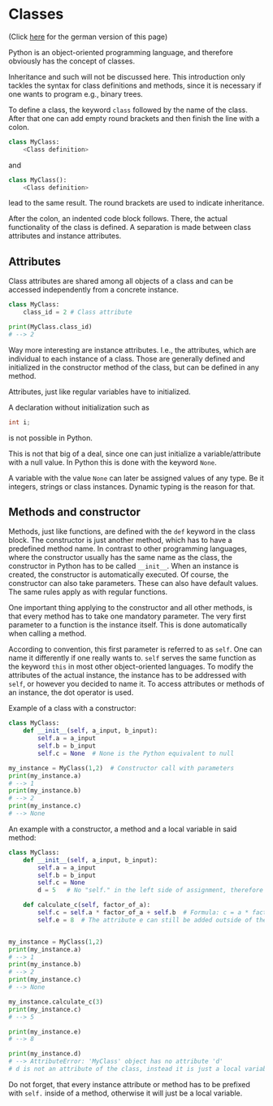 # Classes
(Click [here](https://jensliebehenschel.github.io/ShortPythonIntro/de/klassen.html) for the german version of this page)

Python is an object-oriented programming language, and therefore obviously has the concept of classes.

Inheritance and such will not be discussed here.
This introduction only tackles the syntax for class definitions and methods, since it is necessary if one wants to program e.g., binary trees.

To define a class, the keyword <code>class</code> followed by the name of the class. After that one can add empty round brackets and then finish the line with a colon.
```Python
class MyClass:
    <Class definition>
```
and
```Python
class MyClass():
    <Class definition>
```
lead to the same result. The round brackets are used to indicate inheritance.

After the colon, an indented code block follows. There, the actual functionality of the class is defined. A separation is made between class attributes and instance attributes.

## Attributes

Class attributes are shared among all objects of a class and can be accessed independently from a concrete instance.

```Python
class MyClass:
	class_id = 2 # Class attribute

print(MyClass.class_id)
# --> 2
```

Way more interesting are instance attributes. I.e., the attributes, which are individual to each instance of a class. Those are generally defined and initialized in the constructor method of the class, but can be defined in any method.

Attributes, just like regular variables have to initialized.

A declaration without initialization such as 
```C
int i;
```
is not possible in Python.

This is not that big of a deal, since one can just initialize a variable/attribute with a null value. In Python this is done with the keyword <code>None</code>.

A variable with the value <code>None</code> can later be assigned values of any type. Be it integers, strings or class instances. Dynamic typing is the reason for that.

## Methods and constructor
Methods, just like functions, are defined with the <code>def</code> keyword in the class block.
The constructor is just another method, which has to have a predefined method name.
In contrast to other programming languages, where the constructor usually has the same name as the class, the constructor in Python has to be called <code>&#95;&#95;init&#95;&#95;</code>. When an instance is created, the constructor is automatically executed. Of course, the constructor can also take parameters. These can also have default values. The same rules apply as with regular functions.

One important thing applying to the constructor and all other methods, is that every method has to take one mandatory parameter. The very first parameter to a function is the instance itself. This is done automatically when calling a method.

According to convention, this first parameter is referred to as <code>self</code>. One can name it differently if one really wants to. <code>self</code> serves the same function as the keyword <code>this</code> in most other object-oriented languages.
To modify the attributes of the actual instance, the instance has to be addressed with <code>self</code>, or however you decided to name it.
To access attributes or methods of an instance, the dot operator is used.

Example of a class with a constructor:
```Python
class MyClass:
	def __init__(self, a_input, b_input):
		self.a = a_input
		self.b = b_input
		self.c = None  # None is the Python equivalent to null

my_instance = MyClass(1,2)  # Constructor call with parameters
print(my_instance.a)
# --> 1
print(my_instance.b)
# --> 2
print(my_instance.c)
# --> None
```

An example with a constructor, a method and a local variable in said method:
```Python
class MyClass:
	def __init__(self, a_input, b_input):
		self.a = a_input
		self.b = b_input
		self.c = None
		d = 5 	# No "self." in the left side of assignment, therefore this is a local variable and not an attribute. This value only exists in the constructor.

	def calculate_c(self, factor_of_a):
		self.c = self.a * factor_of_a + self.b  # Formula: c = a * factor + b
		self.e = 8  # The attribute e can still be added outside of the constructor.


my_instance = MyClass(1,2)
print(my_instance.a)
# --> 1
print(my_instance.b)
# --> 2
print(my_instance.c)
# --> None

my_instance.calculate_c(3)
print(my_instance.c)
# --> 5

print(my_instance.e)
# --> 8

print(my_instance.d)
# --> AttributeError: 'MyClass' object has no attribute 'd'
# d is not an attribute of the class, instead it is just a local variable in the constructor.
```

Do not forget, that every instance attribute or method has to be prefixed with <code>self.</code> inside of a method, otherwise it will just be a local variable.
